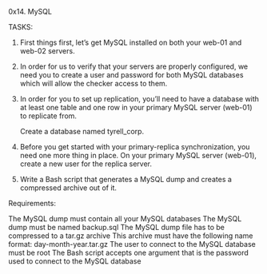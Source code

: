 0x14. MySQL

TASKS:

1. First things first, let’s get MySQL installed on both your web-01 and web-02 servers.

2. In order for us to verify that your servers are properly configured, we need you to create a user and password for both MySQL databases which will allow the checker access to them.

3. In order for you to set up replication, you’ll need to have a database with at least one table and one row in your primary MySQL server (web-01) to replicate from.

	Create a database named tyrell_corp.

4. Before you get started with your primary-replica synchronization, you need one more thing in place. On your primary MySQL server (web-01), create a new user for the replica server.

5. Write a Bash script that generates a MySQL dump and creates a compressed archive out of it.

Requirements:

The MySQL dump must contain all your MySQL databases
The MySQL dump must be named backup.sql
The MySQL dump file has to be compressed to a tar.gz archive
This archive must have the following name format: day-month-year.tar.gz
The user to connect to the MySQL database must be root
The Bash script accepts one argument that is the password used to connect to the MySQL database
